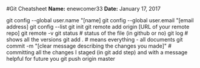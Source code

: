 #Git Cheatsheet
**Name:** enewcomer33
**Date:** January 17, 2017


 git config --global user.name "[name]
 git config --global user.email "[email address]
 git config --list
 git init
 git remote add origin [URL of your remote repo]
 git remote -v
 git status # status of the file (in github or no)
 git log # shows all the versions
 git add . # means everything - all documents
 git commit -m "[clear message describing the changes you made]" # committing all the changes I staged (in git add step) and with a message helpful for future you 
 git push origin master
